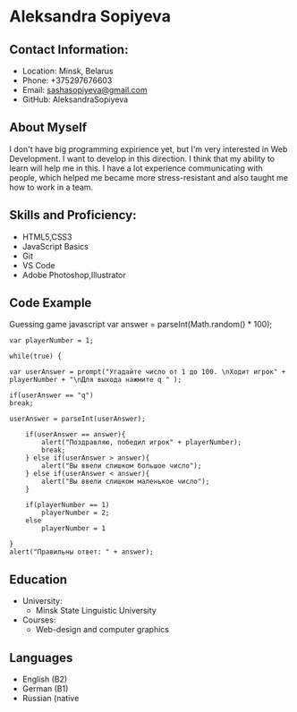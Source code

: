 # Aleksandra Sopiyeva

## Contact Information:

- Location: Minsk, Belarus
- Phone: +375297676603
- Email: sashasopiyeva@gmail.com
- GitHub: AleksandraSopiyeva


## About Myself
I don't have big programming expirience yet, but I'm very interested in Web Development. I want to develop in this direction. I think that my ability to learn will help me in this. I have a lot experience communicating with people, which helped me became more stress-resistant and also taught me how to work in a team.


## Skills and Proficiency:
- HTML5,CSS3
- JavaScript Basics
- Git
- VS Code
- Adobe Photoshop,Illustrator


## Code Example
Guessing game
javascript
    var answer = parseInt(Math.random() * 100);

    var playerNumber = 1;

    while(true) {

    var userAnswer = prompt("Угадайте число от 1 до 100. \nХодит игрок" + playerNumber + "\nДля выхода нажмите q " );

    if(userAnswer == "q")
    break;

    userAnswer = parseInt(userAnswer);

        if(userAnswer == answer){
            alert("Поздравляю, победил игрок" + playerNumber);
            break;
        } else if(userAnswer > answer){
            alert("Вы ввели слишком большое число");
        } else if(userAnswer < answer){
            alert("Вы ввели слишком маленькое число");
        }
       
        if(playerNumber == 1)
            playerNumber = 2;
        else
            playerNumber = 1

    }
    alert("Правильны ответ: " + answer);


## Education
- University: 
  - Minsk State Linguistic University
- Courses:
  - Web-design and computer graphics 


## Languages
- English (B2)
- German (B1)
- Russian (native